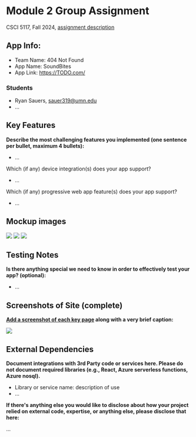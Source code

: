 # Module 2 Group Assignment

CSCI 5117, Fall 2024, [assignment description](https://canvas.umn.edu/courses/460699/pages/project-2)

## App Info:

* Team Name: 404 Not Found
* App Name: SoundBites
* App Link: <https://TODO.com/>

### Students

* Ryan Sauers, sauer319@umn.edu
* ...


## Key Features

**Describe the most challenging features you implemented
(one sentence per bullet, maximum 4 bullets):**

* ...

Which (if any) device integration(s) does your app support?

* ...

Which (if any) progressive web app feature(s) does your app support?

* ...



## Mockup images

![]([https://media.giphy.com/media/26ufnwz3wDUli7GU0/giphy.gif](https://github.com/csci5117f24/project-2-404-not-found/blob/main/mockups/Soundbites_1.png))
![]([https://media.giphy.com/media/26ufnwz3wDUli7GU0/giphy.gif](https://github.com/csci5117f24/project-2-404-not-found/blob/main/mockups/Soundbites_2.png))
![]([https://media.giphy.com/media/26ufnwz3wDUli7GU0/giphy.gif](https://github.com/csci5117f24/project-2-404-not-found/blob/main/mockups/Soundbites_3.png))


## Testing Notes

**Is there anything special we need to know in order to effectively test your app? (optional):**

* ...



## Screenshots of Site (complete)

**[Add a screenshot of each key page](https://stackoverflow.com/questions/10189356/how-to-add-screenshot-to-readmes-in-github-repository)
along with a very brief caption:**

![](https://media.giphy.com/media/o0vwzuFwCGAFO/giphy.gif)



## External Dependencies

**Document integrations with 3rd Party code or services here.
Please do not document required libraries (e.g., React, Azure serverless functions, Azure nosql).**

* Library or service name: description of use
* ...

**If there's anything else you would like to disclose about how your project
relied on external code, expertise, or anything else, please disclose that
here:**

...

